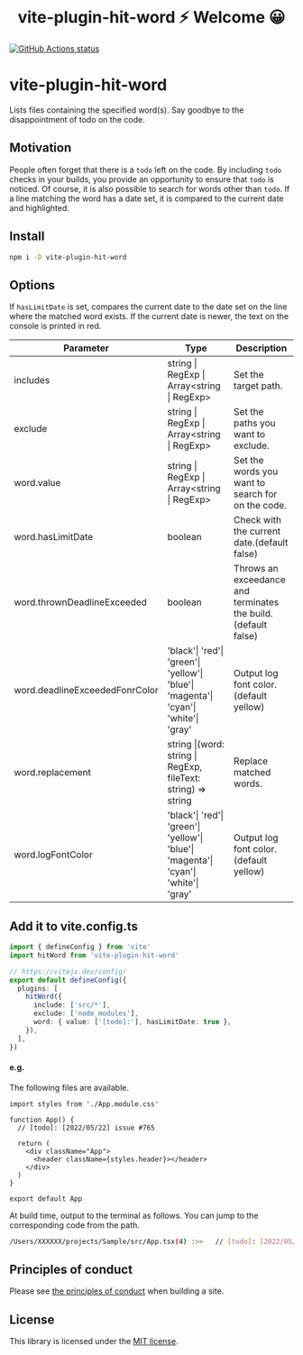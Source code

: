 <h1 align="center">vite-plugin-hit-word ⚡ Welcome 😀</h1>

<p align="left">
  <a href="https://github.com/actions/setup-node"><img alt="GitHub Actions status" src="https://github.com/activeguild/vite-plugin-hit-word/workflows/automatic%20release/badge.svg" style="max-width:100%;"></a>
</p>

# vite-plugin-hit-word

Lists files containing the specified word(s).
Say goodbye to the disappointment of todo on the code.

## Motivation

People often forget that there is a `todo` left on the code. By including `todo` checks in your builds, you provide an opportunity to ensure that `todo` is noticed.
Of course, it is also possible to search for words other than `todo`.
If a line matching the word has a date set, it is compared to the current date and highlighted.

## Install

```bash
npm i -D vite-plugin-hit-word
```

## Options

If `hasLimitDate` is set, compares the current date to the date set on the line where the matched word exists. If the current date is newer, the text on the console is printed in red.

| Parameter                      | Type                                                                                  | Description                                                   |
| ------------------------------ | ------------------------------------------------------------------------------------- | ------------------------------------------------------------- |
| includes                       | string \| RegExp \| Array<string \| RegExp>                                           | Set the target path.                                          |
| exclude                        | string \| RegExp \| Array<string \| RegExp>                                           | Set the paths you want to exclude.                            |
| word.value                     | string \| RegExp \| Array<string \| RegExp>                                           | Set the words you want to search for on the code.             |
| word.hasLimitDate              | boolean                                                                               | Check with the current date.(default false)                   |
| word.thrownDeadlineExceeded    | boolean                                                                               | Throws an exceedance and terminates the build.(default false) |
| word.deadlineExceededFonrColor | 'black'\| 'red'\| 'green'\| 'yellow'\| 'blue'\| 'magenta'\| 'cyan'\| 'white'\| 'gray' | Output log font color.(default yellow)                        |
| word.replacement               | string \|(word: string \| RegExp, fileText: string) => string                         | Replace matched words.                                        |
| word.logFontColor              | 'black'\| 'red'\| 'green'\| 'yellow'\| 'blue'\| 'magenta'\| 'cyan'\| 'white'\| 'gray' | Output log font color.(default yellow)                        |

## Add it to vite.config.ts

```ts
import { defineConfig } from 'vite'
import hitWord from 'vite-plugin-hit-word'

// https://vitejs.dev/config/
export default defineConfig({
  plugins: [
    hitWord({
      include: ['src/*'],
      exclude: ['node_modules'],
      word: { value: ['[todo]:'], hasLimitDate: true },
    }),
  ],
})
```

#### e.g.

The following files are available.

```tsx
import styles from './App.module.css'

function App() {
  // [todo]: [2022/05/22] issue #765

  return (
    <div className="App">
      <header className={styles.header}></header>
    </div>
  )
}

export default App
```

At build time, output to the terminal as follows.
You can jump to the corresponding code from the path.

```bash
/Users/XXXXXX/projects/Sample/src/App.tsx(4) :>>   // [todo]: [2022/05/22] issue #765
```

## Principles of conduct

Please see [the principles of conduct](https://github.com/activeguild/vite-plugin-hit-word/blob/master/.github/CONTRIBUTING.md) when building a site.

## License

This library is licensed under the [MIT license](https://github.com/activeguild/vite-plugin-hit-word/blob/master/LICENSE).
